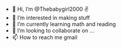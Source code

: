 - 👋 Hi, I’m @Thebabygirl2000 ✌
- 👀 I’m interested in making stuff
- 🌱 I’m currently learning math and reading
- 💞️ I’m looking to collaborate on ...
- 📫 How to reach me gmail



<!---
Thebabygirl2000/Thebabygirl2000 is a ✨ special ✨ repository because its `README.md` (this file) appears on your GitHub profile.
You can click the Preview link to take a look at your changes.
--->
